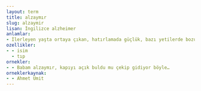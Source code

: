 ```yaml
---
layout: term
title: alzaymır
slug: alzaymir
lisan: İngilizce alzheimer
anlamlar:
- İlerleyen yaşta ortaya çıkan, hatırlamada güçlük, bazı yetilerde bozulma ile ilişkilendirilen hastalık
ozellikler:
- - isim
  - tıp
ornekler:
- - Babam alzaymır, kapıyı açık buldu mu çekip gidiyor böyle…
orneklerkaynak:
- - Ahmet Ümit
---
```

